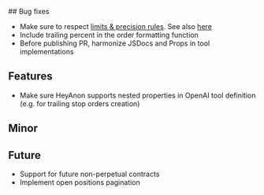 ## Bug fixes

- Make sure to respect [limits & precision rules](https://docs.ccxt.com/#/README?id=notes-on-precision-and-limits). See also [here](https://github.com/webcerebrium/java-binance-api/issues/7#issuecomment-1076805294)
- Include trailing percent in the order formatting function
- Before publishing PR, harmonize JSDocs and Props in tool implementations

## Features

- Make sure HeyAnon supports nested properties in OpenAI tool definition (e.g. for trailing stop orders creation)

## Minor

## Future

- Support for future non-perpetual contracts
- Implement open positions pagination
